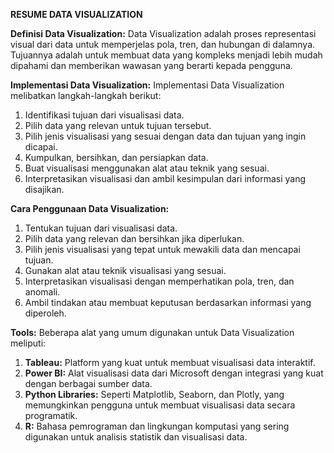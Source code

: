 **RESUME DATA VISUALIZATION**

**Definisi Data Visualization:**
Data Visualization adalah proses representasi visual dari data untuk memperjelas pola, tren, dan hubungan di dalamnya. Tujuannya adalah untuk membuat data yang kompleks menjadi lebih mudah dipahami dan memberikan wawasan yang berarti kepada pengguna.

**Implementasi Data Visualization:**
Implementasi Data Visualization melibatkan langkah-langkah berikut:
1. Identifikasi tujuan dari visualisasi data.
2. Pilih data yang relevan untuk tujuan tersebut.
3. Pilih jenis visualisasi yang sesuai dengan data dan tujuan yang ingin dicapai.
4. Kumpulkan, bersihkan, dan persiapkan data.
5. Buat visualisasi menggunakan alat atau teknik yang sesuai.
6. Interpretasikan visualisasi dan ambil kesimpulan dari informasi yang disajikan.

**Cara Penggunaan Data Visualization:**
1. Tentukan tujuan dari visualisasi data.
2. Pilih data yang relevan dan bersihkan jika diperlukan.
3. Pilih jenis visualisasi yang tepat untuk mewakili data dan mencapai tujuan.
4. Gunakan alat atau teknik visualisasi yang sesuai.
5. Interpretasikan visualisasi dengan memperhatikan pola, tren, dan anomali.
6. Ambil tindakan atau membuat keputusan berdasarkan informasi yang diperoleh.

**Tools:**
Beberapa alat yang umum digunakan untuk Data Visualization meliputi:
1. **Tableau:** Platform yang kuat untuk membuat visualisasi data interaktif.
2. **Power BI:** Alat visualisasi data dari Microsoft dengan integrasi yang kuat dengan berbagai sumber data.
3. **Python Libraries:** Seperti Matplotlib, Seaborn, dan Plotly, yang memungkinkan pengguna untuk membuat visualisasi data secara programatik.
4. **R:** Bahasa pemrograman dan lingkungan komputasi yang sering digunakan untuk analisis statistik dan visualisasi data.